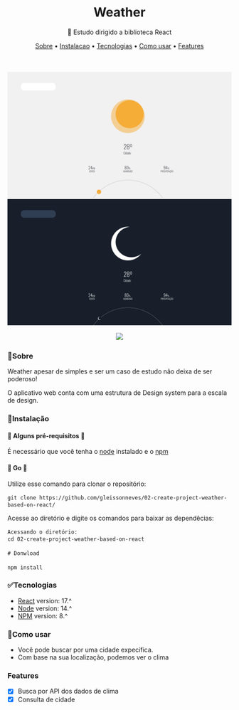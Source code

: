 <h1 align="center">
    Weather
</h1>

<p align="center"> 
📖 Estudo dirigido a biblioteca React
</p>

<p align="center" style="margin-bottom:50px;">
 <a href="#🏁Sobre">Sobre</a> •
 <a href="#🧰Instalação">Instalacao</a> • 
 <a href="#✅tecnologias">Tecnologias</a> • 
 <a href="#📄como-usar">Como usar</a> •
 <a href="#features">Features</a> 
</p>

<p align="center">
<img src="preview1.png">
<img src="preview2.jpg">
</p>

<p align="center">
<img src="https://img.shields.io/static/v1?label=framework&message=React&color=5CCFEE&style=for-the-badge&logo=react"/>
</p>



### 🏁Sobre

Weather apesar de simples e ser um caso de estudo não deixa de ser poderoso!

O aplicativo web conta com uma estrutura de Design system para a escala de design. 


### 🧰Instalação

#### 🚧 Alguns pré-requisitos 🚧
É necessário que você tenha o [node](https://nodejs.org/en/) instalado e o [npm](https://docs.npmjs.com/)

#### 🚀 Go 🚀
Utilize esse comando para clonar o repositório:
```GIT
git clone https://github.com/gleissonneves/02-create-project-weather-based-on-react/
```

Acesse ao diretório e digite os comandos para baixar as dependêcias:
```
Acessando o diretório:
cd 02-create-project-weather-based-on-react

# Donwload

npm install
```

### ✅Tecnologias

* [React](https://www.php.net/) version: 17.^ 
* [Node](https://www.php.net/) version: 14.^ 
* [NPM](https://www.npmjs.com/) version: 8.^ 

### 📄Como usar
 - Você pode buscar por uma cidade expecífica.
 - Com base na sua localização, podemos ver o clima
### Features

- [x] Busca por API dos dados de clima
- [x] Consulta de cidade
